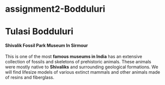 # assignment2-Bodduluri
# Tulasi Bodduluri
#### Shivalik Fossil Park Museum In Sirmour
This is one of the most **famous museums in India** has an extensive collection of fossils and skeletons of prehistoric animals. These animals were mostly native to **Shivaliks** and surrounding geological formations. We will find lifesize models of various extinct mammals and other animals made of resins and fiberglass.